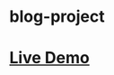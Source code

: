 # blog-project
 
<h1><a href="https://graceful-cranachan-4cdb07.netlify.app/" target="_blank">Live Demo</a></h1>
